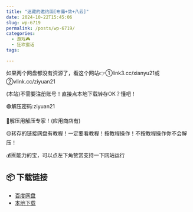 ```yaml
---
title: "迷藏的邀约函[布儡+敛+八云]"
date: 2024-10-22T15:45:06
slug: wp-6719
permalink: /posts/wp-6719/
categories:
  - 游戏🎮
  - 狂欢蜜话
tags:

---
```


如果两个网盘都没有资源了，看这个网站👉①link3.cc/xianyu21或②vlink.cc/ziyuan21

(本站)不需要注册账号！直接点本地下载转存OK？懂吧！

🟢解压密码:ziyuan21

🔵解压用解压专家！(应用商店有)

🟡转存的链接网盘有教程！一定要看教程！按教程操作！不按教程操作你不会解压！

💰🈶能力的宝，可以点左下角赞赏支持一下网站运行

## 📦 下载链接
- [百度网盘](https://blziyuan21.com/pay-download/6719?key=d980e0adee&down_id=0)
- [本地下载](https://blziyuan21.com/pay-download/6719?key=d980e0adee&down_id=1)


